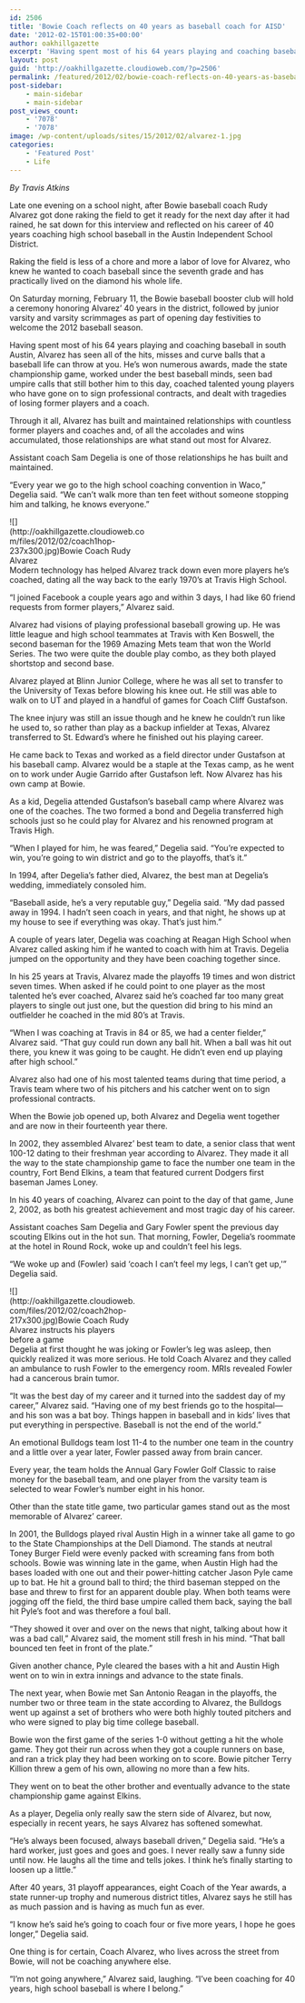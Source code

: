 ```yaml
---
id: 2506
title: 'Bowie Coach reflects on 40 years as baseball coach for AISD'
date: '2012-02-15T01:00:35+00:00'
author: oakhillgazette
excerpt: 'Having spent most of his 64 years playing and coaching baseball in south Austin, Alvarez has seen all of the hits, misses and curve balls that a baseball life can throw at you. He''s won numerous awards, made the state championship game, worked under the best baseball minds, seen bad umpire calls that still bother him to this day, coached talented young players who have gone on to sign professional contracts, and dealt with tragedies of losing former players and a coach.'
layout: post
guid: 'http://oakhillgazette.cloudioweb.com/?p=2506'
permalink: /featured/2012/02/bowie-coach-reflects-on-40-years-as-baseball-coach-for-aisd/
post-sidebar:
    - main-sidebar
    - main-sidebar
post_views_count:
    - '7078'
    - '7078'
image: /wp-content/uploads/sites/15/2012/02/alvarez-1.jpg
categories:
    - 'Featured Post'
    - Life
---
```


*By Travis Atkins*

Late one evening on a school night, after Bowie baseball coach Rudy Alvarez got done raking the field to get it ready for the next day after it had rained, he sat down for this interview and reflected on his career of 40 years coaching high school baseball in the Austin Independent School District.

Raking the field is less of a chore and more a labor of love for Alvarez, who knew he wanted to coach baseball since the seventh grade and has practically lived on the diamond his whole life.

On Saturday morning, February 11, the Bowie baseball booster club will hold a ceremony honoring Alvarez’ 40 years in the district, followed by junior varsity and varsity scrimmages as part of opening day festivities to welcome the 2012 baseball season.

Having spent most of his 64 years playing and coaching baseball in south Austin, Alvarez has seen all of the hits, misses and curve balls that a baseball life can throw at you. He’s won numerous awards, made the state championship game, worked under the best baseball minds, seen bad umpire calls that still bother him to this day, coached talented young players who have gone on to sign professional contracts, and dealt with tragedies of losing former players and a coach.

Through it all, Alvarez has built and maintained relationships with countless former players and coaches and, of all the accolades and wins accumulated, those relationships are what stand out most for Alvarez.

Assistant coach Sam Degelia is one of those relationships he has built and maintained.

“Every year we go to the high school coaching convention in Waco,” Degelia said. “We can’t walk more than ten feet without someone stopping him and talking, he knows everyone.”

<div class="wp-caption alignright" id="attachment_2518" style="width: 247px">![](http://oakhillgazette.cloudioweb.com/files/2012/02/coach1hop-237x300.jpg)Bowie Coach Rudy Alvarez

</div>Modern technology has helped Alvarez track down even more players he’s coached, dating all the way back to the early 1970’s at Travis High School.

“I joined Facebook a couple years ago and within 3 days, I had like 60 friend requests from former players,” Alvarez said.

Alvarez had visions of playing professional baseball growing up. He was little league and high school teammates at Travis with Ken Boswell, the second baseman for the 1969 Amazing Mets team that won the World Series. The two were quite the double play combo, as they both played shortstop and second base.

Alvarez played at Blinn Junior College, where he was all set to transfer to the University of Texas before blowing his knee out. He still was able to walk on to UT and played in a handful of games for Coach Cliff Gustafson.

The knee injury was still an issue though and he knew he couldn’t run like he used to, so rather than play as a backup infielder at Texas, Alvarez transferred to St. Edward’s where he finished out his playing career.

He came back to Texas and worked as a field director under Gustafson at his baseball camp. Alvarez would be a staple at the Texas camp, as he went on to work under Augie Garrido after Gustafson left. Now Alvarez has his own camp at Bowie.

As a kid, Degelia attended Gustafson’s baseball camp where Alvarez was one of the coaches. The two formed a bond and Degelia transferred high schools just so he could play for Alvarez and his renowned program at Travis High.

“When I played for him, he was feared,” Degelia said. “You’re expected to win, you’re going to win district and go to the playoffs, that’s it.”

In 1994, after Degelia’s father died, Alvarez, the best man at Degelia’s wedding, immediately consoled him.

“Baseball aside, he’s a very reputable guy,” Degelia said. “My dad passed away in 1994. I hadn’t seen coach in years, and that night, he shows up at my house to see if everything was okay. That’s just him.”

A couple of years later, Degelia was coaching at Reagan High School when Alvarez called asking him if he wanted to coach with him at Travis. Degelia jumped on the opportunity and they have been coaching together since.

In his 25 years at Travis, Alvarez made the playoffs 19 times and won district seven times. When asked if he could point to one player as the most talented he’s ever coached, Alvarez said he’s coached far too many great players to single out just one, but the question did bring to his mind an outfielder he coached in the mid 80’s at Travis.

“When I was coaching at Travis in 84 or 85, we had a center fielder,” Alvarez said. “That guy could run down any ball hit. When a ball was hit out there, you knew it was going to be caught. He didn’t even end up playing after high school.”

Alvarez also had one of his most talented teams during that time period, a Travis team where two of his pitchers and his catcher went on to sign professional contracts.

When the Bowie job opened up, both Alvarez and Degelia went together and are now in their fourteenth year there.

In 2002, they assembled Alvarez’ best team to date, a senior class that went 100-12 dating to their freshman year according to Alvarez. They made it all the way to the state championship game to face the number one team in the country, Fort Bend Elkins, a team that featured current Dodgers first baseman James Loney.

In his 40 years of coaching, Alvarez can point to the day of that game, June 2, 2002, as both his greatest achievement and most tragic day of his career.

Assistant coaches Sam Degelia and Gary Fowler spent the previous day scouting Elkins out in the hot sun. That morning, Fowler, Degelia’s roommate at the hotel in Round Rock, woke up and couldn’t feel his legs.

“We woke up and (Fowler) said ‘coach I can’t feel my legs, I can’t get up,'” Degelia said.

<div class="wp-caption alignleft" id="attachment_2519" style="width: 227px">![](http://oakhillgazette.cloudioweb.com/files/2012/02/coach2hop-217x300.jpg)Bowie Coach Rudy Alvarez instructs his players before a game

</div>Degelia at first thought he was joking or Fowler’s leg was asleep, then quickly realized it was more serious. He told Coach Alvarez and they called an ambulance to rush Fowler to the emergency room. MRIs revealed Fowler had a cancerous brain tumor.

“It was the best day of my career and it turned into the saddest day of my career,” Alvarez said. “Having one of my best friends go to the hospital—and his son was a bat boy. Things happen in baseball and in kids’ lives that put everything in perspective. Baseball is not the end of the world.”

An emotional Bulldogs team lost 11-4 to the number one team in the country and a little over a year later, Fowler passed away from brain cancer.

Every year, the team holds the Annual Gary Fowler Golf Classic to raise money for the baseball team, and one player from the varsity team is selected to wear Fowler’s number eight in his honor.

Other than the state title game, two particular games stand out as the most memorable of Alvarez’ career.

In 2001, the Bulldogs played rival Austin High in a winner take all game to go to the State Championships at the Dell Diamond. The stands at neutral Toney Burger Field were evenly packed with screaming fans from both schools. Bowie was winning late in the game, when Austin High had the bases loaded with one out and their power-hitting catcher Jason Pyle came up to bat. He hit a ground ball to third; the third baseman stepped on the base and threw to first for an apparent double play. When both teams were jogging off the field, the third base umpire called them back, saying the ball hit Pyle’s foot and was therefore a foul ball.

“They showed it over and over on the news that night, talking about how it was a bad call,” Alvarez said, the moment still fresh in his mind. “That ball bounced ten feet in front of the plate.”

Given another chance, Pyle cleared the bases with a hit and Austin High went on to win in extra innings and advance to the state finals.

The next year, when Bowie met San Antonio Reagan in the playoffs, the number two or three team in the state according to Alvarez, the Bulldogs went up against a set of brothers who were both highly touted pitchers and who were signed to play big time college baseball.

Bowie won the first game of the series 1-0 without getting a hit the whole game. They got their run across when they got a couple runners on base, and ran a trick play they had been working on to score. Bowie pitcher Terry Killion threw a gem of his own, allowing no more than a few hits.

They went on to beat the other brother and eventually advance to the state championship game against Elkins.

As a player, Degelia only really saw the stern side of Alvarez, but now, especially in recent years, he says Alvarez has softened somewhat.

“He’s always been focused, always baseball driven,” Degelia said. “He’s a hard worker, just goes and goes and goes. I never really saw a funny side until now. He laughs all the time and tells jokes. I think he’s finally starting to loosen up a little.”

After 40 years, 31 playoff appearances, eight Coach of the Year awards, a state runner-up trophy and numerous district titles, Alvarez says he still has as much passion and is having as much fun as ever.

“I know he’s said he’s going to coach four or five more years, I hope he goes longer,” Degelia said.

One thing is for certain, Coach Alvarez, who lives across the street from Bowie, will not be coaching anywhere else.

“I’m not going anywhere,” Alvarez said, laughing. “I’ve been coaching for 40 years, high school baseball is where I belong.”
